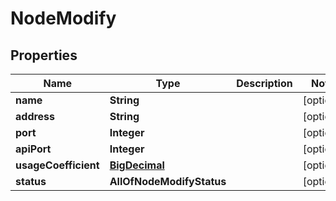 # NodeModify

## Properties
Name | Type | Description | Notes
------------ | ------------- | ------------- | -------------
**name** | **String** |  |  [optional]
**address** | **String** |  |  [optional]
**port** | **Integer** |  |  [optional]
**apiPort** | **Integer** |  |  [optional]
**usageCoefficient** | [**BigDecimal**](BigDecimal.md) |  |  [optional]
**status** | **AllOfNodeModifyStatus** |  |  [optional]

